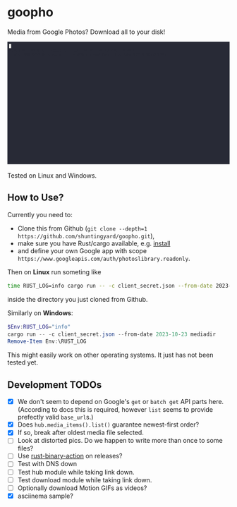 # goopho

Media from Google Photos? Download all to your disk!

![console demo](demo1.gif)

Tested on Linux and Windows.

## How to Use?

Currently you need to:

- Clone this from Github (`git clone --depth=1 https://github.com/shuntingyard/goopho.git`),
- make sure you have Rust/cargo available, e.g. [install](https://www.rust-lang.org/)
- and define your own Google app with scope `https://www.googleapis.com/auth/photoslibrary.readonly`.

Then on **Linux** run someting like

```bash
time RUST_LOG=info cargo run -- -c client_secret.json --from-date 2023-10-23 mediadir
```

inside the directory you just cloned from Github.

Similarly on **Windows**:

```ps1
$Env:RUST_LOG="info"
cargo run -- -c client_secret.json --from-date 2023-10-23 mediadir
Remove-Item Env:\RUST_LOG
```

This might easily work on other operating systems. It just has not been tested yet.

## Development TODOs

- [x] We don't seem to depend on Google's `get` or `batch get` API parts here.
    (According to docs this is required, however `list` seems to provide
    prefectly valid `base_url`s.)
- [x] Does `hub.media_items().list()` guarantee newest-first order?
- [x] If so, break after oldest media file selected.
- [ ] Look at distorted pics. Do we happen to write more than once to some files?
- [ ] Use [rust-binary-action](https://github.com/marketplace/actions/build-and-upload-rust-binary-to-github-releases)
    on releases?
- [ ] Test with DNS down
- [ ] Test hub module while taking link down.
- [ ] Test download module while taking link down.
- [ ] Optionally download Motion GIFs as videos?
- [x] asciinema sample?

